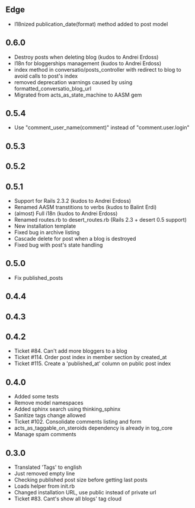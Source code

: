 Edge
----

* I18nized publication_date(format) method added to post model


0.6.0
----

* Destroy posts when deleting blog (kudos to Andrei Erdoss)
* I18n for bloggerships management (kudos to Andrei Erdoss)
* index method in conversatio/posts_controller with redirect to blog to avoid calls to post's index
* removed deprecation warnings caused by using formatted_conversatio_blog_url
* Migrated from acts_as_state_machine to AASM gem


0.5.4
----
* Use "comment_user_name(comment)" instead of "comment.user.login"

0.5.3
----

0.5.2
----

0.5.1
----

* Support for Rails 2.3.2 (kudos to Andrei Erdoss)
* Renamed AASM transtitions to verbs (kudos to Balint Erdi)
* (almost) Full i18n (kudos to Andrei Erdoss)
* Renamed routes.rb to desert_routes.rb (Rails 2.3 + desert 0.5 support)
* New installation template
* Fixed bug in archive listing
* Cascade delete for post when a blog is destroyed
* Fixed bug with post's state handling


0.5.0
----
* Fix published\_posts

0.4.4
----

0.4.3
----

0.4.2
----
* Ticket #84. Can't add more bloggers to a blog
* Ticket #114. Order post index in member section by created_at
* Ticket #115. Create a 'published_at' column on public post index

0.4.0
----
* Added some tests
* Remove model namespaces
* Added sphinx search using thinking\_sphinx
* Sanitize tags change allowed
* Ticket #102. Consolidate comments listing and form
* acts\_as\_taggable\_on\_steroids dependency is already in tog\_core
* Manage spam comments

0.3.0
----
* Translated 'Tags' to english
* Just removed empty line
* Checking published post size before getting last posts
* Loads helper from init.rb
* Changed installation URL, use public instead of private url
* Ticket #83. Cant's show all blogs' tag cloud

